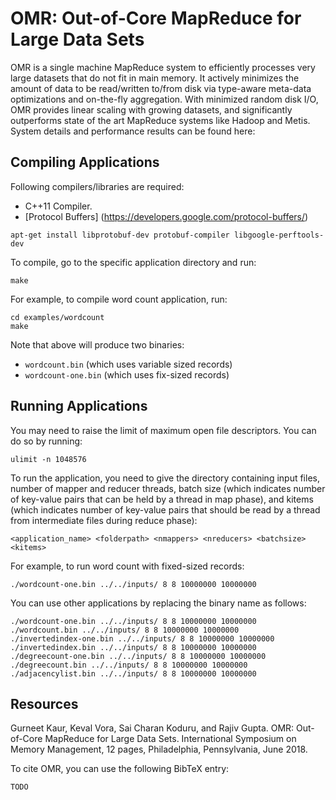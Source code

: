 # OMR: Out-of-Core MapReduce for Large Data Sets
OMR is a single machine MapReduce system to efficiently processes very large datasets that do not fit in main memory. It actively minimizes the amount of data to be read/written to/from disk via type-aware meta-data optimizations and on-the-fly aggregation. With minimized random disk I/O, OMR provides linear scaling with growing datasets, and significantly outperforms state of the art MapReduce systems like Hadoop and Metis. System details and performance results can be found here: <TODO>

## Compiling Applications
Following compilers/libraries are required: 
* C++11 Compiler.
* [Protocol Buffers] (https://developers.google.com/protocol-buffers/)

```
apt-get install libprotobuf-dev protobuf-compiler libgoogle-perftools-dev
```

To compile, go to the specific application directory and run:

```
make
```

For example, to compile word count application, run:

```
cd examples/wordcount
make
```

Note that above will produce two binaries: 
* `wordcount.bin` (which uses variable sized records)
* `wordcount-one.bin` (which uses fix-sized records)

## Running Applications
You may need to raise the limit of maximum open file descriptors. You can do so by running:

```
ulimit -n 1048576
```

To run the application, you need to give the directory containing input files, number of mapper and reducer threads, batch size (which indicates number of key-value pairs that can be held by a thread in map phase), and kitems (which indicates number of key-value pairs that should be read by a thread from intermediate files during reduce phase):

```
<application_name> <folderpath> <nmappers> <nreducers> <batchsize> <kitems>
```

For example, to run word count with fixed-sized records:

```
./wordcount-one.bin ../../inputs/ 8 8 10000000 10000000
```

You can use other applications by replacing the binary name as follows:

```
./wordcount-one.bin ../../inputs/ 8 8 10000000 10000000
./wordcount.bin ../../inputs/ 8 8 10000000 10000000
./invertedindex-one.bin ../../inputs/ 8 8 10000000 10000000
./invertedindex.bin ../../inputs/ 8 8 10000000 10000000
./degreecount-one.bin ../../inputs/ 8 8 10000000 10000000
./degreecount.bin ../../inputs/ 8 8 10000000 10000000
./adjacencylist.bin ../../inputs/ 8 8 10000000 10000000
```

## Resources
Gurneet Kaur, Keval Vora, Sai Charan Koduru, and Rajiv Gupta. OMR: Out-of-Core MapReduce for Large Data Sets. International Symposium on Memory Management, 12 pages, Philadelphia, Pennsylvania, June 2018.

To cite OMR, you can use the following BibTeX entry:

```
TODO
```
